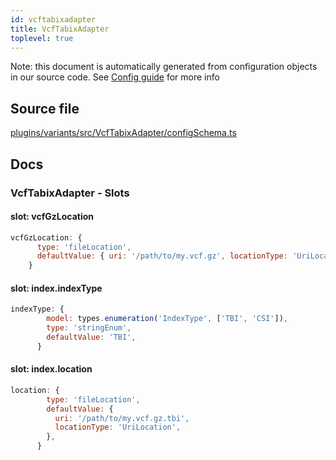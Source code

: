 ```yaml
---
id: vcftabixadapter
title: VcfTabixAdapter
toplevel: true
---
```


Note: this document is automatically generated from configuration objects in our
source code. See [Config guide](/docs/config_guide) for more info

## Source file

[plugins/variants/src/VcfTabixAdapter/configSchema.ts](https://github.com/GMOD/jbrowse-components/blob/main/plugins/variants/src/VcfTabixAdapter/configSchema.ts)

## Docs

### VcfTabixAdapter - Slots

#### slot: vcfGzLocation

```js
vcfGzLocation: {
      type: 'fileLocation',
      defaultValue: { uri: '/path/to/my.vcf.gz', locationType: 'UriLocation' },
    }
```

#### slot: index.indexType

```js
indexType: {
        model: types.enumeration('IndexType', ['TBI', 'CSI']),
        type: 'stringEnum',
        defaultValue: 'TBI',
      }
```

#### slot: index.location

```js
location: {
        type: 'fileLocation',
        defaultValue: {
          uri: '/path/to/my.vcf.gz.tbi',
          locationType: 'UriLocation',
        },
      }
```
